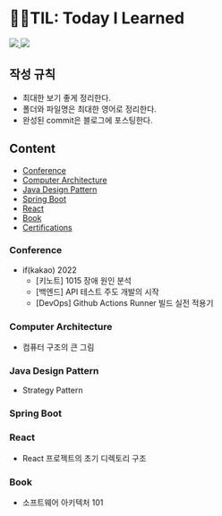 # 🏃‍♂️TIL: Today I Learned

<a href="https://jeweled-kettledrum-b89.notion.site/STUDY-LOG-63d0480b0f104750a425418f09a3d48a?pvs=4" target="_blank"><img src="https://img.shields.io/badge/notion-000000?style=for-the-badge&logo=Notion&logoColor=white">
<a href="https://sieunp06.github.io/" target="_blank"><img src="https://img.shields.io/badge/🌠 Dev{sieun}-9370DB?style=for-the-badge"></a>
<br>

## 작성 규칙
- 최대한 보기 좋게 정리한다.
- 폴더와 파일명은 최대한 영어로 정리한다.
- 완성된 commit은 블로그에 포스팅한다.

## Content
- [Conference](#conference)
- [Computer Architecture](#computer-architecture)
- [Java Design Pattern](#java-design-pattern)
- [Spring Boot](#spring-boot)
- [React](#react)
- [Book](#book)
- [Certifications](#certifications)

### Conference
- if(kakao) 2022
    - [키노트] 1015 장애 원인 분석
    - [백엔드] API 테스트 주도 개발의 시작
    - [DevOps] Github Actions Runner 빌드 실전 적용기

### Computer Architecture
- 컴퓨터 구조의 큰 그림

### Java Design Pattern
- Strategy Pattern

### Spring Boot

### React
- React 프로젝트의 초기 디렉토리 구조

### Book
- 소프트웨어 아키텍처 101